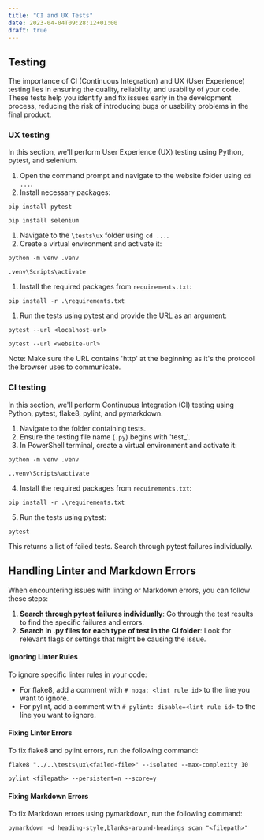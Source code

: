 ```yaml
---
title: "CI and UX Tests"
date: 2023-04-04T09:28:12+01:00
draft: true
---
```


## Testing

The importance of CI (Continuous Integration) and UX (User Experience) testing lies in ensuring the quality, reliability, and usability of your code. These tests help you identify and fix issues early in the development process, reducing the risk of introducing bugs or usability problems in the final product.

### UX testing

In this section, we'll perform User Experience (UX) testing using Python, pytest, and selenium.

1. Open the command prompt and navigate to the website folder using `cd ...`.
2. Install necessary packages:

```
pip install pytest
```

```
pip install selenium
```

1. Navigate to the `\tests\ux` folder using `cd ...`.
2. Create a virtual environment and activate it:

```
python -m venv .venv
```

```
.venv\Scripts\activate
```

1. Install the required packages from `requirements.txt`:

```
pip install -r .\requirements.txt
```

1. Run the tests using pytest and provide the URL as an argument:

```
pytest --url <localhost-url>
```

```
pytest --url <website-url>
```

Note: Make sure the URL contains 'http' at the beginning as it's the protocol the browser uses to communicate.

### CI testing

In this section, we'll perform Continuous Integration (CI) testing using Python, pytest, flake8, pylint, and pymarkdown.

1. Navigate to the folder containing tests.
2. Ensure the testing file name (`.py`) begins with 'test\_'.
3. In PowerShell terminal, create a virtual environment and activate it:

```
python -m venv .venv
```

```
..venv\Scripts\activate
```

4. Install the required packages from `requirements.txt`:

```
pip install -r .\requirements.txt
```

5. Run the tests using pytest:

```
pytest
```

This returns a list of failed tests. Search through pytest failures individually.

## Handling Linter and Markdown Errors

When encountering issues with linting or Markdown errors, you can follow these steps:

1. **Search through pytest failures individually**: Go through the test results to find the specific failures and errors.
2. **Search in .py files for each type of test in the CI folder**: Look for relevant flags or settings that might be causing the issue.

#### Ignoring Linter Rules

To ignore specific linter rules in your code:

- For flake8, add a comment with `# noqa: <lint rule id>` to the line you want to ignore.
- For pylint, add a comment with `# pylint: disable=<lint rule id>` to the line you want to ignore.

#### Fixing Linter Errors

To fix flake8 and pylint errors, run the following command:

```
flake8 "../..\tests\ux\<failed-file>" --isolated --max-complexity 10
```

```
pylint <filepath> --persistent=n --score=y
```

#### Fixing Markdown Errors

To fix Markdown errors using pymarkdown, run the following command:

```
pymarkdown -d heading-style,blanks-around-headings scan "<filepath>"
```
